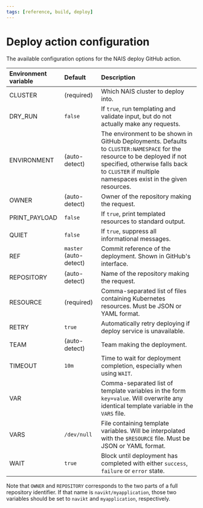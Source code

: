 ```yaml
---
tags: [reference, build, deploy]
---
```


# Deploy action configuration

The available configuration options for the NAIS deploy GitHub action.

| Environment variable | Default                | Description                                                                                                                                                                                                                 |
|:---------------------|:-----------------------|:----------------------------------------------------------------------------------------------------------------------------------------------------------------------------------------------------------------------------|
| CLUSTER              | (required)             | Which NAIS cluster to deploy into.                                                                                                                                                                                          |
| DRY_RUN              | `false`                | If `true`, run templating and validate input, but do not actually make any requests.                                                                                                                                        |
| ENVIRONMENT          | (auto-detect)          | The environment to be shown in GitHub Deployments. Defaults to `CLUSTER:NAMESPACE` for the resource to be deployed if not specified, otherwise falls back to `CLUSTER` if multiple namespaces exist in the given resources. |
| OWNER                | (auto-detect)          | Owner of the repository making the request.                                                                                                                                                                                 |
| PRINT_PAYLOAD        | `false`                | If `true`, print templated resources to standard output.                                                                                                                                                                    |
| QUIET                | `false`                | If `true`, suppress all informational messages.                                                                                                                                                                             |
| REF                  | `master` (auto-detect) | Commit reference of the deployment. Shown in GitHub's interface.                                                                                                                                                            |
| REPOSITORY           | (auto-detect)          | Name of the repository making the request.                                                                                                                                                                                  |
| RESOURCE             | (required)             | Comma-separated list of files containing Kubernetes resources. Must be JSON or YAML format.                                                                                                                                 |
| RETRY                | `true`                 | Automatically retry deploying if deploy service is unavailable.                                                                                                                                                             |
| TEAM                 | (auto-detect)          | Team making the deployment.                                                                                                                                                                                                 |
| TIMEOUT              | `10m`                  | Time to wait for deployment completion, especially when using `WAIT`.                                                                                                                                                       |
| VAR                  |                        | Comma-separated list of template variables in the form `key=value`. Will overwrite any identical template variable in the `VARS` file.                                                                                      |
| VARS                 | `/dev/null`            | File containing template variables. Will be interpolated with the `$RESOURCE` file. Must be JSON or YAML format.                                                                                                            |
| WAIT                 | `true`                 | Block until deployment has completed with either `success`, `failure` or `error` state.                                                                                                                                     |

Note that `OWNER` and `REPOSITORY` corresponds to the two parts of a full repository identifier.
If that name is `navikt/myapplication`, those two variables should be set to `navikt` and `myapplication`, respectively.

